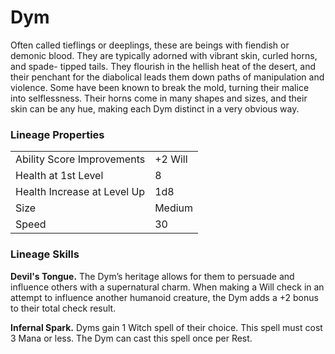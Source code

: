 # Dym

Often called tieflings or deeplings, these are beings with fiendish or demonic blood. They are typically adorned with vibrant skin, curled horns, and spade- tipped tails. They flourish in the hellish heat of the desert, and their penchant for the diabolical leads them down paths of manipulation and violence. Some have been known to break the mold, turning their malice into selflessness. Their horns come in many shapes and sizes, and their skin can be any hue, making each Dym distinct in a very obvious way.

### Lineage Properties
|||
|-|--|
|Ability Score Improvements| +2 Will |
|Health at 1st Level| 8 |
| Health Increase at Level Up | 1d8 |
| Size | Medium |
| Speed | 30 |

### Lineage Skills
**Devil's Tongue.** The Dym’s heritage allows for them to persuade and influence others with a supernatural charm. When making a Will check in an attempt to influence another humanoid creature, the Dym adds a +2 bonus to their total check result.

**Infernal Spark.** Dyms gain 1 Witch spell of their choice. This spell must cost 3 Mana or less. The Dym can cast this spell once per Rest.
